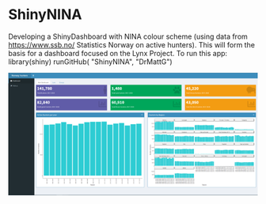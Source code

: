 # ShinyNINA
Developing a ShinyDashboard with NINA colour scheme (using data from https://www.ssb.no/ Statistics Norway on active hunters). This will form the basis for a dashboard focused on the Lynx Project.
To run this app:
library(shiny)
runGitHub( "ShinyNINA", "DrMattG")

![](screenshot.png)

